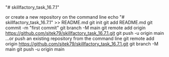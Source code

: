 "# skillfactory_task_16.7.1"

or create a new repository on the command line
echo "# skillfactory_task_16.7.1" >> README.md
git init
git add README.md
git commit -m "first commit"
git branch -M main
git remote add origin https://github.com/sitek79/skillfactory_task_16.7.1.git
git push -u origin main
…or push an existing repository from the command line
git remote add origin https://github.com/sitek79/skillfactory_task_16.7.1.git
git branch -M main
git push -u origin main
